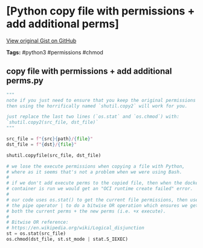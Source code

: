 # [Python copy file with permissions + add additional perms] 

[View original Gist on GitHub](https://gist.github.com/Integralist/ec0b1f17d7b0b8f365293048d0d79197)

**Tags:** #python3 #permissions #chmod

## copy file with permissions + add additional perms.py

```python
"""
note if you just need to ensure that you keep the original permissions 
then using the horrifically named `shutil.copy2` will work for you.

just replace the last two lines (`os.stat` and `os.chmod`) with:
`shutil.copy2(src_file, dst_file)`
"""

src_file = f"{src}{path}/{file}"
dst_file = f"{dst}/{file}"

shutil.copyfile(src_file, dst_file)

# we lose the execute permissions when copying a file with Python,
# where as it seems that's not a problem when we were using Bash.
#
# if we don't add execute perms to the copied file, then when the docker
# container is run we would get an "OCI runtime create failed" error.
#
# our code uses os.stat() to get the current file permissions, then uses
# the pipe operator | to do a bitwise OR operation which ensures we get
# both the current perms + the new perms (i.e. +x execute).
#
# Bitwise OR reference:
# https://en.wikipedia.org/wiki/Logical_disjunction
st = os.stat(src_file)
os.chmod(dst_file, st.st_mode | stat.S_IEXEC)
```

